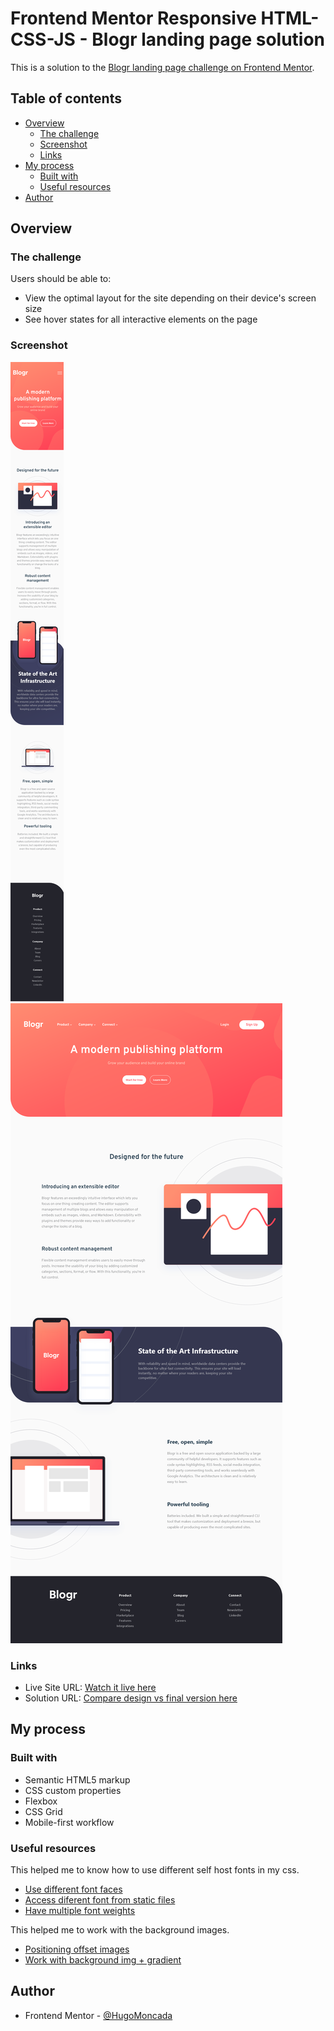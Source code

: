 # Frontend Mentor Responsive HTML-CSS-JS - Blogr landing page solution

This is a solution to the [Blogr landing page challenge on Frontend Mentor](https://www.frontendmentor.io/challenges/blogr-landing-page-EX2RLAApP). 

## Table of contents

- [Overview](#overview)
  - [The challenge](#the-challenge)
  - [Screenshot](#screenshot)
  - [Links](#links)
- [My process](#my-process)
  - [Built with](#built-with)
  - [Useful resources](#useful-resources)
- [Author](#author)


## Overview

### The challenge

Users should be able to:

- View the optimal layout for the site depending on their device's screen size
- See hover states for all interactive elements on the page

### Screenshot

![](./images/Mobile.png)
![](./images/Desktop.png)


### Links

- Live Site URL: [Watch it live here](https://blogr-landing-page-lemon.vercel.app/)
- Solution URL: [Compare design vs final version here](https://www.frontendmentor.io/solutions/responsive-htmlcssjs-blogr-landing-page-solution-i8_IBzsGPM)

## My process

### Built with

- Semantic HTML5 markup
- CSS custom properties
- Flexbox
- CSS Grid
- Mobile-first workflow


### Useful resources

This helped me to know how to use different self host fonts in my css. 

- [Use different font faces](https://stackoverflow.com/questions/7018535/use-multiple-custom-fonts-using-font-face) 
- [Access diferent font from static files](https://stackoverflow.com/questions/54753575/how-to-let-static-css-files-access-other-files-such-as-eot-ttf-woff-etc) 
- [Have multiple font weights](https://stackoverflow.com/questions/28279989/multiple-font-weights-one-font-face-query) 

This helped me to work with the background images. 

- [Positioning offset images](https://css-tricks.com/positioning-offset-background-images/) 
- [Work with background img + gradient](https://stackoverflow.com/questions/20549123/css-background-image-with-background-gradient) 


## Author

- Frontend Mentor - [@HugoMoncada](https://www.frontendmentor.io/profile/HugoMoncada)



